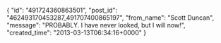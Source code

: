  {
   "id": "491724360863501",
   "post_id": "462493170453287_491707400865197",
   "from_name": "Scott Duncan",
   "message": "PROBABLY. I have never looked, but I will now!",
   "created_time": "2013-03-13T06:34:16+0000"
 }
